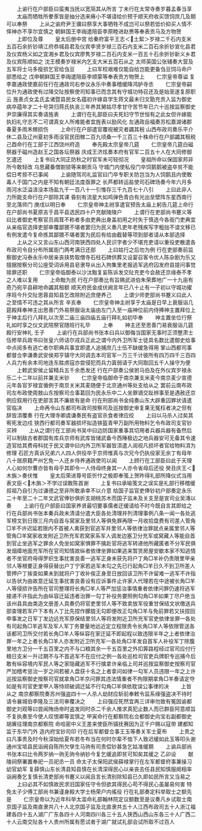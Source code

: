 <!-- { "loadSidebar": true } -->
　　上谕行在户部臣曰蛮夷当抚以宽简其从所言  丁未行在太常寺奏岁暮孟春当享
　　太庙而牺牲所豢豕皆是抽分选来瘠小不堪请给价预于顺天府收买馈饲庶几及期可以奉祭
　　上从之谕府尹王骥曰祭享大事牺牲不成岂可以祭若低价抑买人情不怿神亦不享尔宜慎之  朝鲜国王李祹遣陪臣李原睦进赵赉等奉表贡马及方物贺
　　上即位及尊
　　皇太后册中宫  给秦府富平王志＜土絜＞岁禄二千石内支米五百石余折钞靖江府恭城县君及仪宾李贤岁禄三百石内支米二百石余折钞宣化县君及仪宾杨义如之宜湘乡君及仪宾廖隽岁禄二百石内支米一百五十石余折钞新义乡君及仪宾陈顺如之  沈王模奏岁禄米内乞支大米五百石从之  太师英国公张辅奏大营及五军将士马多瘦损乞官给刍豆
　　上曰军校艰难仅能自给岂能更备刍豆饲马命户部悉给之  戊申朝鲜国王李祹遣陪臣李顺蒙等奉表贡方物贺上
　　仁宗皇帝尊谥  复李嘉通政使嘉前任行在通政司右参议永乐中奏事稽缓降鸿胪寺丞
　　仁宗皇帝嗣位升为通政使有过降交阯按察使司知事已而念其有守城功特召还及是始至遂复原职云  旌表贞女孟氏孟诸暨县民女名蕴初许嫁县学生蒋文最未归文勖充贡入监为御史病卒蕴年才二十号哭归蒋氏执丧三年养其舅姑尽孝甘守苦节年已六十巡按监察御史尹崇廉得其实奏请旌表
　　上谓行在礼部臣曰夫死妇守节世恒有之此女但许嫁能执妇礼守志不二可谓真女人所难能者宜旌表以励风化  左通政岳福奏苏松嘉湖诸郡春夏多雨禾稼损伤
　　上命行在户部遣官覆视被灾者蠲其税  山西布政司奏乐平介休二县及辽州夏初多雨没官民田稼二百九顷桑一千三百三十株命行在户部蠲其租税  己酉命行在工部于江西饶州府造
　　奉先殿太宗皇帝几筵
　　仁宗皇帝几筵白磁祭器于磁州造赵王之国各坛祭器  庆成王济炫奏本府有官军二百五十人在大同修御乞遣还
　　上复书曰大同正防秋之时官军未可轻彻况
　　皇祖所命以保固家邦非所今敢轻改  乌思藏番僧劄锁等来朝贡马  守城门内使私役门卒饲鹅鹅被盗卒贫不能偿日考掠不已事闻
　　上谕随驾司礼监官曰门卒专职关防岂当为人饲鹅且内使敢毒人于国门之内是不知有朝廷法度亟罪之  长芦都转运盐使司石碑场奏今年六月多雨河水泛溢渰没本场盐九千一百八十一引惟存三千九百七十八引
　　上曰此非人力所能支命行在户部除其课  昏刻有流星大如鸡弹色青白有光出垒壁阵东星西南行至北落师门  庚戌以明日奉
　　仁宗皇帝神主祔享遣官预告太庙上躬告几筵上命行在户部尚书夏原吉于昌平县选民四十户充献陵陵户
　　上谓行在吏部尚书蹇义等曰比者御史考察官员阘茸不称者多由吏典出身盖初用之时失于慎选今各衙门吏典宜从亲临官选择吏部审覆鄙猥不堪者罢归为民义奏凡吏年老残疾写字粗拙不谙文移已有例发遣今复命拣其鄙猥不堪者罢为民后有给由截替等项到部者请从本部选择
　　上从之义又言山东山西河南狭西四处人民识字者少不堪充吏请以重役吏散遣各布政司令自分布所属衙门两考满日还部
　　上曰姑行之后勿为例  行在吏部奏前监察御史冯泰永乐中居亲丧挟势取僧寺石柱石碑供葬又设宴召客令优人陈杂剧为乐又擅据按察分司公座受词诉用县皂隶导从出入拘集里老报逃军逃府囚发府县提问事觉赎罪还职
　　仁宗皇帝临御泰以沙汰黜复妄陈诉发交阯充吏今会赦还京缘泰不孝之人难以复用
　　上命黜为民  行在户部奏比有旨赐武进伯朱荣葬地广一十九亩有奇乃宛平县耕地命蠲其租额  顺天府民金成伏阙言年已八十止有一子初以守城功擢序班今升交阯思蓉县知县乞改除附近庶便养己
　　上谓少师吏部尚书蹇义曰此人之至情不可违之其从所言  辛亥奉
　　仁宗皇帝神主祔享于太庙是日早上衰服诣几筵殿拜奉神主出思善门外易祭服诣太庙由左门入至一庙神位前内侍捧神主置拜位上于神主后行八拜礼以次至二庙三庙四庙五庙行拜礼如初毕奉
　　神主置坐位行祭礼如时享之仪文武陪祭官随班行礼毕
　　上奉
　　神主还至思善门易衰服诣几筵殿行安神礼  壬子
　　上谕行在兵部尚书张本曰兵以御侮当国家无事时正须整肃士伍修举兵政书曰张皇六师诘尔戎兵正此之谓今内外卫所军士徒具名数比遣御史给事中点阅多有逃亡者尔职典兵事宜即遣人追捕庶几士伍不缺缓急得用  掌山西都司事都督佥李谦奏武安侯郑亨镇守大同调去本司官军一万三千计彼所有四万四千三百四人兵力有余本司地连东胜虏寇亦尝侵犯而兵力寘弱请于大同取回五千人操守为便
　　上敕武安侯止留精兵五千余悉发还  行在户部奏公侯驸马伯及在外仪宾岁禄永乐二十二年以前并兼支米钞
　　仁宗皇帝临御命于南京兼支米麦今南京麦少宣德元年各官岁禄宜循例于南京关米其麦随便于北京通州等处支给从之  罢前云南布政司左布政使周敖山东按察司佥事葛回为民永乐中二人坐罪谪交趾辨事至是遇赦还京例应叙用行在吏部言其不廉故有是命  行在刑部尚书金纯奏山东大辟重囚罪状请遣官临决
　　上命再令山东都司布政司按察司及巡按御史审复果无冤枉者决之但有辞皆湏覆奏  行在大理寺卿虞谦奏民有盗官杀食者律应绞
　　上曰以马杀人过矣其宥死发边戍  狭西行都司奏军器损坏拟造铁盔青甲万副所用物料乞令布政司支官钞买辨
　　上从之谓行在工部尚书吴中曰边防国家重事其切用者兵器兵器有备然后可以制敌古者郡国有库兵京师有武库皆储武备今西陲极边之地兵器安可无备其令速造官给其费毋科扰于民又谓中曰内外卫所军器皆湏遣人阅视凡损坏者官给物料湏为修理  石匠方真诉兄弟六人四人供役卒于京师惟真与次兄今仍执役家无余丁有母年八十居原籍严州乞免一人还乡侍养通政使司以闻
　　上顾行在工部臣曰此于天理人心如何尔曹亦皆有母乎其即令一人侍母终身其一人亦令省母后还役  癸丑庆王＜木旃＞奏伏惟
　　皇太后荣进尊号臣忻忭之极即奉笺上贺昨得礼部所降仪式当用表文臣＜木旃＞不学过误敢陈首谢
　　上复书曰承喻笺文之误实是礼部行移稽缓叔祖乃自引为过谦德之至非所敢承幸不以介意  给国子监官吏俸钞初户部奏定永乐二十年至二十二年文武官俸钞俱折支胡桃苏木而国子监未及关支至是宣司业吴漙以奏
　　上谕行在户部臣曰国家养贤最切要事儒者迂缓请给不时今既自言其即给之  行在兵部尚书张本秦兵政未清请分遣大臣各处清理并列清理事例八条一闻一各处逃军榜文到日限三月内自首与窝家及里邻人等俱免罪再限一月收拾盘费有司差人管角□羊不许迟延若限内不首被人禽获到官逃军并里邻人等依律治罪就点亲属里邻人等管角□羊窝家收发附近卫所充军若窝家系军人调发边塞卫分充军或窝藏人等能自首到官止坐逃军之罪余人免坐如窝家惧罪不擒赴官将逃军转递他所藏匿者不分军民俱发烟瘴地面充军所在官司知情故纵者依律坐罪如果逃来暂赁房屋安歇本家不知逃情者不坐官府毋得罗织生事扰害良善一逃军正身未获先将户丁角□羊补仍责限里甲亲邻人等根要正身得获替出户丁宁家若逃军未勾之先已行起角□羊日久不到卫所差人管押户丁挨查如果未到就将户丁收补俟正身至日放回该卫所不许留难一逃军不许指以告状为由故意迁延生事扰害良善设有应诉事件止许家人代理若在中途被长角□羊人等侵损许告所在官司整理将长角□羊人等严加惩治事情重者依律问罪仍速将逃军接递不许指此为由纵容迁延违者治罪一勾丁补役务要照例勾角□羊如果丁尽户绝当该州县具由类造文册差人具奏仍将官吏里邻人等不致卖放军役重甘保结文状缴送兵部查理若军户下本有人丁比先捏作朦胧无勾即便改正勾角□羊与免前罪若又扶捏回申事发之日军丁发边远充军原保结里邻人等将发附近卫所充军官吏依律坐罪一各处有司起角□羊逃军及军人军丁务要量地远近定立程限责令长角□羊人等依限管送各该都司卫所交付若长角□羊人等纵容在家迁延不即起程以致违限半年之上者依律治罪一年之上者长角□羊人亦发附近卫所充军一各处角□羊发自首军人补役军丁除腹里地方卫分一千五百里之内不与口粮其余一千五百里之外扣筭路程经过官司应付行粮日支米一升过期不与不首逃军不在应付之例一各处巡检司官吏兵牌职专巡捕今后敢有纵容境内军民人等之家隐藏逃军不行擒拿许亲临上司并巡按监察御史按察司官严加稽考惩治一岁之间若被人盘获十名之上者拿问如律一勾军人员违限一年之上许巡按监察御史按察司官就拿角□羊京问罪其违法情重者不拘限期拿角□羊奏请定夺如是有司官吏里甲人等恃顽破调迁延不行勾角□羊俱依耽误公事律的决
　　上皆从之  南京都察院奏苏州强盗四十一人杀人劫财应斩前奉敕令监系缘强盗决不待时请令襄城伯李隆及三法司审覆决之
　　上曰强应死然宜再三详审勿致有冤因谕都御史刘观等曰尝闻陏炀帝时盗发同时杀二千余人推求真犯止数人而已群臣阿意顺旨不复执奏至今使人叹恨卿等宜慎之  甲寅命行在都察院右佥都御史向宝右副都御史胡廙往理南京都察院  命哈密中义王差来使臣所镇抚赛因为正千户赐以寇带  建都知监于东华门外  造内府宝钞司印  行在后军都督佥事王玉等奏关军士夏布
　　上责之曰凡事贵及时今秋深始给夏布若冬布当在何时尔辈不恤下人致迟缓如此玉等叩头谢  通州宝坻县民诣阙自陈所欠孳生马驹有司责偿钞甚急乞姑准缓期
　　上谕兵部尚书张本曰比令两岁纳一驹无驹令纳钞今复乞缓追即贫可知矣其缓之  乙卯设
　　献陵祠祭署置奉祀一员祀丞一员  命太子太保阳武侯薛禄掌行在左军都督府事兼操习幼官幼军  复薛慎山东长清县知县慎在长清深得民心以亲丧去任县民知慎服阕相率诣阙奏乞复慎长清吏部尚书蹇义以闻且言长清别除知县已久即如民所言又当易之
　　上曰必其不如慎故民求旧国家任守令但欲其得民心苟不得民心虽屡易何害  特免太子少傅工部尚书兼谨身殿大学士杨荣户内徭役  行在礼部奏定科举取士之额先是
　　仁宗皇帝以为近年科举太滥命礼部翰林院定议额数至是议奏凡乡试取士南京国子监及南直隶共八十人北京国子监及北直隶共五十人江西布政司五十人浙江福建各四十五人湖广广东各四十人河南四川各三十五人狭西山西山东各三十人广西二十人云南交阯各十人贵州所属有愿试者于湖广就试礼部会试所取不过百人
